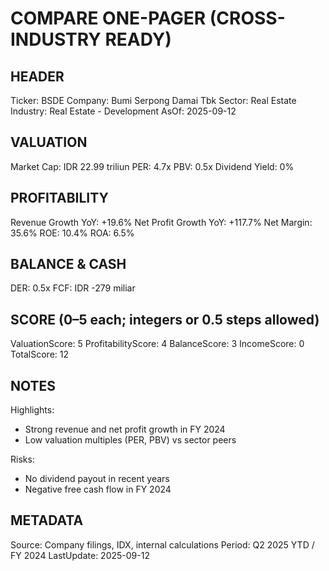 # COMPARE ONE-PAGER (CROSS-INDUSTRY READY)

## HEADER
Ticker: BSDE
Company: Bumi Serpong Damai Tbk
Sector: Real Estate
Industry: Real Estate - Development
AsOf: 2025-09-12

## VALUATION
Market Cap: IDR 22.99 triliun
PER: 4.7x
PBV: 0.5x
Dividend Yield: 0%

## PROFITABILITY
Revenue Growth YoY: +19.6%
Net Profit Growth YoY: +117.7%
Net Margin: 35.6%
ROE: 10.4%
ROA: 6.5%

## BALANCE & CASH
DER: 0.5x
FCF: IDR -279 miliar

## SCORE (0–5 each; integers or 0.5 steps allowed)
ValuationScore: 5
ProfitabilityScore: 4
BalanceScore: 3
IncomeScore: 0
TotalScore: 12

## NOTES
Highlights:
- Strong revenue and net profit growth in FY 2024
- Low valuation multiples (PER, PBV) vs sector peers

Risks:
- No dividend payout in recent years
- Negative free cash flow in FY 2024

## METADATA
Source: Company filings, IDX, internal calculations
Period: Q2 2025 YTD / FY 2024
LastUpdate: 2025-09-12